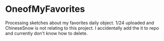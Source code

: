 OneofMyFavorites
================

Processing sketches about my favorites daily object. 1/24 uploaded
and ChineseSnow is not relating to this project. I accidentally add the it to repo and currently don't know how to delete.
